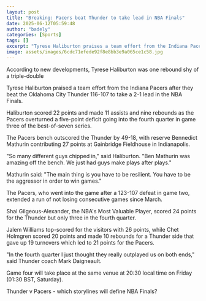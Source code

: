 ```yaml
---
layout: post
title: "Breaking: Pacers beat Thunder to take lead in NBA Finals"
date: 2025-06-12T05:59:48
author: "badely"
categories: [Sports]
tags: []
excerpt: "Tyrese Haliburton praises a team effort from the Indiana Pacers after they beat the Oklahoma City Thunder 116-107 to take a 2-1 lead in the NBA Finals"
image: assets/images/6cdc71efede92f8e8bb3e9a065ce1c58.jpg
---
```


According to new developments, Tyrese Haliburton was one rebound shy of a triple-double

Tyrese Haliburton praised a team effort from the Indiana Pacers after they beat the Oklahoma City Thunder 116-107 to take a 2-1 lead in the NBA Finals.

Haliburton scored 22 points and made 11 assists and nine rebounds as the Pacers overturned a five-point deficit going into the fourth quarter in game three of the best-of-seven series.

The Pacers bench outscored the Thunder by 49-18, with reserve Bennedict Mathurin contributing 27 points at Gainbridge Fieldhouse in Indianapolis.

"So many different guys chipped in," said Haliburton. "Ben Mathurin was amazing off the bench. We just had guys make plays after plays."

Mathurin said: "The main thing is you have to be resilient. You have to be the aggressor in order to win games."

The Pacers, who went into the game after a 123-107 defeat in game two, extended a run of not losing consecutive games since March.

Shai Gilgeous-Alexander, the NBA's Most Valuable Player, scored 24 points for the Thunder but only three in the fourth quarter.

Jalem Williams top-scored for the visitors with 26 points, while Chet Holmgren scored 20 points and made 10 rebounds for a Thunder side that gave up 19 turnovers which led to 21 points for the Pacers.

"In the fourth quarter I just thought they really outplayed us on both ends," said Thunder coach Mark Daigneault.

Game four will take place at the same venue at 20:30 local time on Friday (01:30 BST, Saturday).

Thunder v Pacers - which storylines will define NBA Finals?

